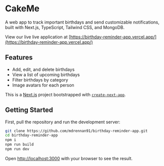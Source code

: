 # CakeMe

A web app to track important birthdays and send customizable notifications, built with Next.js, TypeScript, Tailwind CSS, and MongoDB.

View our live live application at [https://birthday-reminder-app.vercel.app/](https://birthday-reminder-app.vercel.app/)

## Features

- Add, edit, and delete birthdays
- View a list of upcoming birthdays
- Filter birthdays by category
- Image avatars for each person

This is a [Next.js](https://nextjs.org) project bootstrapped with [`create-next-app`](https://nextjs.org/docs/app/api-reference/cli/create-next-app).

## Getting Started

First, pull the repository and run the development server:

```bash
git clone https://github.com/mdrennan91/birthday-reminder-app.git
cd birthday-reminder-app
npm i
npm run build
npm run dev
```

Open [http://localhost:3000](http://localhost:3000) with your browser to see the result.


